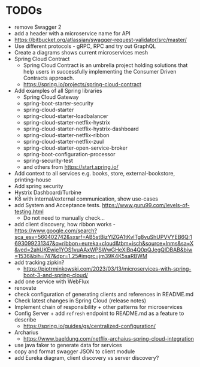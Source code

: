 # TODOs

- remove Swagger 2
- add a header with a microservice name for API
- https://bitbucket.org/atlassian/swagger-request-validator/src/master/
- Use different protocols - gRPC, RPC and try out GraphQL
- Create a diagrams shows current microservices mesh
- Spring Cloud Contract
  - Spring Cloud Contract is an umbrella project holding solutions that help users in successfully implementing the Consumer Driven Contracts approach.
  - https://spring.io/projects/spring-cloud-contract
- Add examples of all Spring libraries
    - Spring Cloud Gateway
    - spring-boot-starter-security
    - spring-cloud-starter
    - spring-cloud-starter-loadbalancer
    - spring-cloud-starter-netflix-hystrix
    - spring-cloud-starter-netflix-hystrix-dashboard
    - spring-cloud-starter-netflix-ribbon
    - spring-cloud-starter-netflix-zuul
    - spring-cloud-starter-open-service-broker
    - spring-boot-configuration-processor
    - spring-security-test
    - and others from https://start.spring.io/
- Add context to all services e.g. books, store, external-bookstore, printing-house
- Add spring security
- Hystrix Dashboard/Turbine
- K8 with internal/external communication, show use-cases
- add System and Acceptance tests. https://www.guru99.com/levels-of-testing.html
  - Do not need to manually check...
- add client discovery, how ribbon works - https://www.google.com/search?sca_esv=560402742&sxsrf=AB5stBizYIZGA1tKvlTg8vuShUPVVYEB6Q:1693099231347&q=ribbon+eureka+cloud&tbm=isch&source=lnms&sa=X&ved=2ahUKEwje1YOS1vuAAxWPSWwGHeXlBp4Q0pQJegQIDBAB&biw=1536&bih=747&dpr=1.25#imgrc=jm39K4K5saRBWM
- add tracking zipkin?
  - https://piotrminkowski.com/2023/03/13/microservices-with-spring-boot-3-and-spring-cloud/
- add one service with WebFlux
- renovate
- check configuration of generating clients and references in README.md
- Check latest changes in Spring Cloud (release notes)
- Implement chain of responsibility + other patterns for microservices
- Config Server + add `refresh` endpoint to README.md as a feature to describe
  - https://spring.io/guides/gs/centralized-configuration/
- Archarius
  - https://www.baeldung.com/netflix-archaius-spring-cloud-integration
- use java faker to generate data for services
- copy and format swagger JSON to client module
- add Eureka diagram, client discovery vs server discovery?
